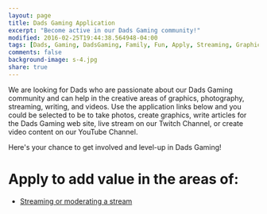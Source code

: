 ```yaml
---
layout: page
title: Dads Gaming Application
excerpt: "Become active in our Dads Gaming community!"
modified: 2016-02-25T19:44:38.564948-04:00
tags: [Dads, Gaming, DadsGaming, Family, Fun, Apply, Streaming, Graphics, YouTube, Photography, Community Manager]
comments: false
background-image: s-4.jpg
share: true
---
```


We are looking for Dads who are passionate about our Dads Gaming community and can help in the creative areas of graphics, photography, streaming, writing, and videos. Use the application links below and you could be selected to be to take photos, create graphics, write articles for the Dads Gaming web site, live stream on our Twitch Channel, or create video content on our YouTube Channel.

Here's your chance to get involved and level-up in Dads Gaming!

<h1>Apply to add value in the areas of:</h1>

<ul class="post-list">
  <!--
  <li>Graphics</li>
  <li>Photography</li>
  -->
  <li><a href="{{ site.url }}/apply/streaming">Streaming or moderating a stream</a></li>
  <!--
  <li>Writing</li>
  <li>Videos</li>
  -->
</ul>
